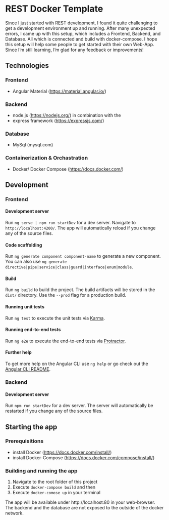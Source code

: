 # REST Docker Template
Since I just started with REST development, I found it quite challenging to get a development environment up and running. After many unexpected errors, I came up with this setup, which includes a Frontend, Backend, and Database. All which is connected and build with docker-compose. I hope this setup will help some people to get started with their own Web-App. Since I’m still learning, I’m glad for any feedback or improvements! 

## Technologies 

### Frontend
- Angular Material (https://material.angular.io/)
### Backend
- node.js (https://nodejs.org/) in combination with the 
- express framework (https://expressjs.com/)
### Database 
- MySql (mysql.com)

### Containerization & Orchastration 
- Docker/ Docker Compose (https://docs.docker.com/)

## Development 

### Frontend
#### Development server

Run `ng serve | npm run startDev` for a dev server. Navigate to `http://localhost:4200/`. The app will automatically reload if you change any of the source files.

#### Code scaffolding

Run `ng generate component component-name` to generate a new component. You can also use `ng generate directive|pipe|service|class|guard|interface|enum|module`.

#### Build

Run `ng build` to build the project. The build artifacts will be stored in the `dist/` directory. Use the `--prod` flag for a production build.

#### Running unit tests

Run `ng test` to execute the unit tests via [Karma](https://karma-runner.github.io).

#### Running end-to-end tests

Run `ng e2e` to execute the end-to-end tests via [Protractor](http://www.protractortest.org/).

#### Further help

To get more help on the Angular CLI use `ng help` or go check out the [Angular CLI README](https://github.com/angular/angular-cli/blob/master/README.md).

### Backend
#### Development server
Run `npm run startDev` for a dev server. The server will automatically be restarted if you change any of the source files.

## Starting the app

### Prerequisitions
- install Docker (https://docs.docker.com/install/)
- install Docker-Compose (https://docs.docker.com/compose/install/)

### Building and running the app
1. Navigate to the root folder of this project
2. Execute `docker-compose build` and then 
3. Execute `docker-comose up` in your terminal 

The app will be available under http://localhost:80 in your web-browser. The backend and the database are not exposed to the outside of the docker network. 
